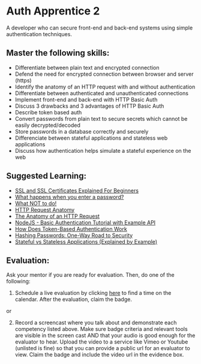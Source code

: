 # Auth Apprentice 2

A developer who can secure front-end and back-end systems using simple authentication techniques.

## Master the following skills:

* Differentiate between plain text and encrypted connection
* Defend the need for encrypted connection between browser and server (https)
* Identify the anatomy of an HTTP request with and without authentication
* Differentiate between authenticated and unauthenticated connections
* Implement front-end and back-end with HTTP Basic Auth
* Discuss 3 drawbacks and 3 advantages of HTTP Basic Auth
* Describe token based auth
* Convert passwords from plain text to secure secrets which cannot be easily decrypted/decoded
* Store passwords in a database correctly and securely 
* Differenciate between stateful applications and stateless web applications
* Discuss how authentication helps simulate a stateful experience on the web

## Suggested Learning:

* [SSL and SSL Certificates Explained For Beginners](http://www.steves-internet-guide.com/ssl-certificates-explained/)
* [What happens when you enter a password?](https://www.open.edu/openlearn/ocw/mod/oucontent/view.php?id=48319&section=1.1)
* [What NOT to do!](https://www.cnbc.com/video/2019/03/21/facebook-stored-passwords-in-plain-text-accessible-by-employees-report-says.html)
* [HTTP Request Anatomy](https://www.youtube.com/watch?v=DvQp7hJk0TA)
* [The Anatomy of an HTTP Request](https://www.shipengine.com/the-anatomy-of-an-http-request/)
* [NodeJS - Basic Authentication Tutorial with Example API](https://jasonwatmore.com/post/2018/09/24/nodejs-basic-authentication-tutorial-with-example-api)
* [How Does Token-Based Authentication Work](https://www.solarwindsmsp.com/blog/how-does-token-based-authentication-work#)
* [Hashing Passwords: One-Way Road to Security](https://auth0.com/blog/hashing-passwords-one-way-road-to-security/)
* [Stateful vs Stateless Applications (Explained by Example)](https://www.youtube.com/watch?v=nFPzI_Qg3FU)

## Evaluation:

Ask your mentor if you are ready for evaluation. Then, do one of the following:

1. Schedule a live evaluation by clicking [here](http://evals.codex.academy) to find a time on the calendar. After the evaluation, claim the badge.

or

2. Record a screencast where you talk about and demonstrate each competency listed above. Make sure badge criteria and relevant tools are visible in the screen cast AND that your audio is good enough for the evaluator to hear. Upload the video to a service like Vimeo or Youtube (unlisted is fine) so that you can provide a public url for an evaluator to view. Claim the badge and include the video url in the evidence box.
